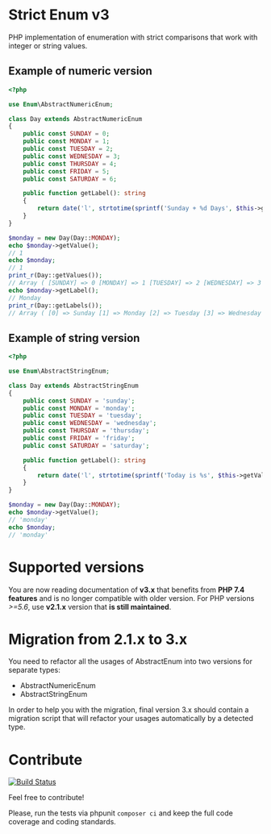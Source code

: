Strict Enum v3
====

PHP implementation of enumeration with strict comparisons that work with integer or string values.

## Example of numeric version

```php
<?php

use Enum\AbstractNumericEnum;

class Day extends AbstractNumericEnum
{
    public const SUNDAY = 0;
    public const MONDAY = 1;
    public const TUESDAY = 2;
    public const WEDNESDAY = 3;
    public const THURSDAY = 4;
    public const FRIDAY = 5;
    public const SATURDAY = 6;

    public function getLabel(): string
    {
        return date('l', strtotime(sprintf('Sunday + %d Days', $this->getValue())));
    }
}

$monday = new Day(Day::MONDAY);
echo $monday->getValue();
// 1
echo $monday;
// 1
print_r(Day::getValues());
// Array ( [SUNDAY] => 0 [MONDAY] => 1 [TUESDAY] => 2 [WEDNESDAY] => 3 [THURSDAY] => 4 [FRIDAY] => 5 [SATURDAY] => 6 )
echo $monday->getLabel();
// Monday
print_r(Day::getLabels());
// Array ( [0] => Sunday [1] => Monday [2] => Tuesday [3] => Wednesday [4] => Thursday [5] => Friday [6] => Saturday )
```

## Example of string version

```php
<?php

use Enum\AbstractStringEnum;

class Day extends AbstractStringEnum
{
    public const SUNDAY = 'sunday';
    public const MONDAY = 'monday';
    public const TUESDAY = 'tuesday';
    public const WEDNESDAY = 'wednesday';
    public const THURSDAY = 'thursday';
    public const FRIDAY = 'friday';
    public const SATURDAY = 'saturday';

    public function getLabel(): string
    {
        return date('l', strtotime(sprintf('Today is %s', $this->getValue())));
    }
}

$monday = new Day(Day::MONDAY);
echo $monday->getValue();
// 'monday'
echo $monday;
// 'monday'
```

# Supported versions

You are now reading documentation of **v3.x** that benefits from **PHP 7.4 features** and is no longer compatible with older version.
For PHP versions *>=5.6*, use **v2.1.x** version that **is still maintained**.

# Migration from 2.1.x to 3.x

You need to refactor all the usages of AbstractEnum into two versions for separate types:
- AbstractNumericEnum
- AbstractStringEnum

In order to help you with the migration, final version 3.x should contain a migration script
 that will refactor your usages automatically by a detected type. 

# Contribute

[![Build Status](https://travis-ci.org/tuscanicz/enum.svg?branch=develop)](https://travis-ci.org/tuscanicz/enum)

Feel free to contribute!

Please, run the tests via phpunit ``composer ci`` and keep the full code coverage and coding standards.
